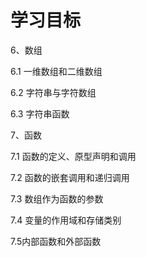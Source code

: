 # 学习目标



6、数组

6.1 一维数组和二维数组

6.2 字符串与字符数组

6.3 字符串函数

7、函数

7.1 函数的定义、原型声明和调用

7.2 函数的嵌套调用和递归调用

7.3 数组作为函数的参数

7.4 变量的作用域和存储类别

7.5内部函数和外部函数